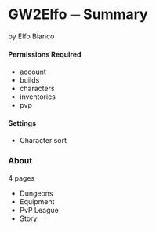 # GW2Elfo ─ Summary
by Elfo Bianco

#### Permissions Required
* account
* builds
* characters
* inventories
* pvp

#### Settings
* Character sort

### About
4 pages
* Dungeons
* Equipment
* PvP League
* Story
